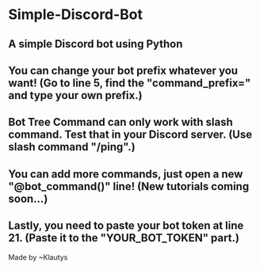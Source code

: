 # Simple-Discord-Bot
A simple Discord bot using Python
----------------------------------------------------------------------------------------------------------------------
You can change your bot prefix whatever you want! (Go to line 5, find the "command_prefix=" and type your own prefix.)
----------------------------------------------------------------------------------------------------------------------
Bot Tree Command can only work with slash command. Test that in your Discord server. (Use slash command "/ping".)
----------------------------------------------------------------------------------------------------------------------
You can add more commands, just open a new "@bot_command()" line! (New tutorials coming soon...)
----------------------------------------------------------------------------------------------------------------------
Lastly, you need to paste your bot token at line 21. (Paste it to the "YOUR_BOT_TOKEN" part.)
----------------------------------------------------------------------------------------------------------------------
Made by ~Klautys
